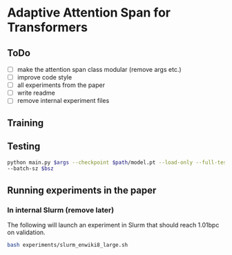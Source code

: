 # Adaptive Attention Span for Transformers

## ToDo
- [ ] make the attention span class modular (remove args etc.)
- [ ] improve code style
- [ ] all experiments from the paper
- [ ] write readme
- [ ] remove internal experiment files

## Training

## Testing
```bash
python main.py $args --checkpoint $path/model.pt --load-only --full-test \
--batch-sz $bsz
```

## Running experiments in the paper

### In internal Slurm (remove later)
The following will launch an experiment in Slurm that should reach 1.01bpc on validation.
```bash
bash experiments/slurm_enwiki8_large.sh
```

